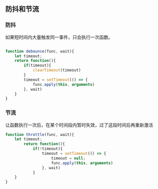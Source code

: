 ## 防抖和节流

### 防抖

如果短时间内大量触发同一事件，只会执行一次函数。

```js

function debounce(func, wait){
    let timeout;
    return function(){
        if(timeout){
            clearTimeout(timeout)
        }
        timeout = setTimeout(() => {
            func.apply(this, arguments)
        }, wait)
    }
}

```

### 节流
让函数执行一次后，在某个时间段内暂时失效，过了这段时间后再重新激活
```js
function throttle(func, wait){
    let timeout;
        return function(){
            if(!timeout){
                timeout = setTimeout(() => {
                    timeout = null;
                    func.apply(this, arguments)
                }, wait)
            }
    }
}
```
